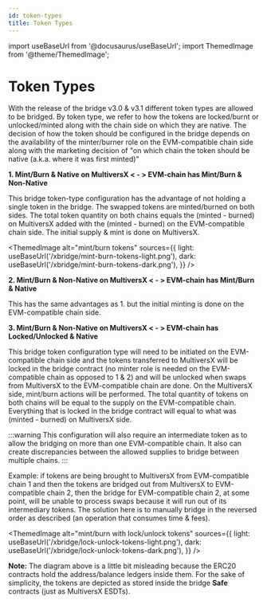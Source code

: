 ```yaml
---
id: token-types
title: Token Types
---
```


import useBaseUrl from '@docusaurus/useBaseUrl';
import ThemedImage from '@theme/ThemedImage';

[comment]: # (mx-abstract)

# Token Types

With the release of the bridge v3.0 & v3.1 different token types are allowed to be bridged. By token type, we refer to how the
tokens are locked/burnt or unlocked/minted along with the chain side on which they are native. The decision of how the token should
be configured in the bridge depends on the availability of the minter/burner role on the EVM-compatible chain side along with
the marketing decision of "on which chain the token should be native (a.k.a. where it was first minted)"

[comment]: # (mx-abstract)

**1. Mint/Burn & Native on MultiversX < - > EVM-chain has Mint/Burn & Non-Native**

This bridge token-type configuration has the advantage of not holding a single token in the bridge.
The swapped tokens are minted/burned on both sides. The total token quantity on both chains equals the (minted - burned) on MultiversX
added with the (minted - burned) on the EVM-compatible chain side. The initial supply & mint is done on MultiversX.

<!--- source file reference: /static/xbridge/xbridge-dark/light.drawio --->
<ThemedImage
    alt="mint/burn tokens"
    sources={{
        light: useBaseUrl('/xbridge/mint-burn-tokens-light.png'),
        dark: useBaseUrl('/xbridge/mint-burn-tokens-dark.png'),
    }}
/>

[comment]: # (mx-abstract)

**2. Mint/Burn & Non-Native on MultiversX < - > EVM-chain has Mint/Burn & Native**

This has the same advantages as 1. but the initial minting is done on the EVM-compatible chain side.

[comment]: # (mx-abstract)

**3. Mint/Burn & Non-Native on MultiversX < - > EVM-chain has Locked/Unlocked & Native**

This bridge token configuration type will need to be initiated on the EVM-compatible chain side and the tokens transferred to
MultiversX will be locked in the bridge contract (no minter role is needed on the EVM-compatible chain as opposed to 1 & 2) and
will be unlocked when swaps from MultiversX to the EVM-compatible chain are done. On the MultiversX side, mint/burn
actions will be performed. The total quantity of tokens on both chains will be equal to the supply on the EVM-compatible chain. Everything that is
locked in the bridge contract will equal to what was (minted - burned) on MultiversX side.

:::warning
This configuration will also require an intermediate token as to allow the bridging on more than one EVM-compatible chain. 
It also can create discrepancies between the allowed supplies to bridge between multiple chains.
:::

Example: if tokens are being brought to MultiversX from EVM-compatible chain 1 and then the tokens are bridged out from
MultiversX to EVM-compatible chain 2, then the bridge for EVM-compatible chain 2, at some point, will be unable to process
swaps because it will run out of its intermediary tokens. The solution here is to manually bridge in the reversed order
as described (an operation that consumes time & fees).

<!--- source file reference: /static/xbridge/xbridge-dark/light.drawio --->
<ThemedImage
    alt="mint/burn with lock/unlock tokens"
    sources={{
        light: useBaseUrl('/xbridge/lock-unlock-tokens-light.png'),
        dark: useBaseUrl('/xbridge/lock-unlock-tokens-dark.png'),
    }}
/>

**Note:** The diagram above is a little bit misleading because the ERC20 contracts hold the address/balance ledgers inside 
them. For the sake of simplicity, the tokens are depicted as stored inside the bridge **Safe** contracts 
(just as MultiversX ESDTs).
